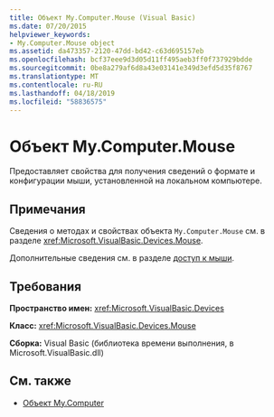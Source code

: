 ```yaml
---
title: Объект My.Computer.Mouse (Visual Basic)
ms.date: 07/20/2015
helpviewer_keywords:
- My.Computer.Mouse object
ms.assetid: da473357-2120-47dd-bd42-c63d695157eb
ms.openlocfilehash: bcf37eee9d3d05d11ff495aeb3ff0f737929bdde
ms.sourcegitcommit: 0be8a279af6d8a43e03141e349d3efd5d35f8767
ms.translationtype: MT
ms.contentlocale: ru-RU
ms.lasthandoff: 04/18/2019
ms.locfileid: "58836575"
---
```

# <a name="mycomputermouse-object"></a>Объект My.Computer.Mouse
Предоставляет свойства для получения сведений о формате и конфигурации мыши, установленной на локальном компьютере.  
  
## <a name="remarks"></a>Примечания  
 Сведения о методах и свойствах объекта `My.Computer.Mouse` см. в разделе <xref:Microsoft.VisualBasic.Devices.Mouse>.  
  
 Дополнительные сведения см. в разделе [доступ к мыши](../../../visual-basic/developing-apps/programming/computer-resources/accessing-the-mouse.md).  
  
## <a name="requirements"></a>Требования  
 **Пространство имен:** <xref:Microsoft.VisualBasic.Devices>  
  
 **Класс:** <xref:Microsoft.VisualBasic.Devices.Mouse>  
  
 **Сборка:** Visual Basic (библиотека времени выполнения, в Microsoft.VisualBasic.dll)  
  
## <a name="see-also"></a>См. также

- [Объект My.Computer](../../../visual-basic/language-reference/objects/my-computer-object.md)
